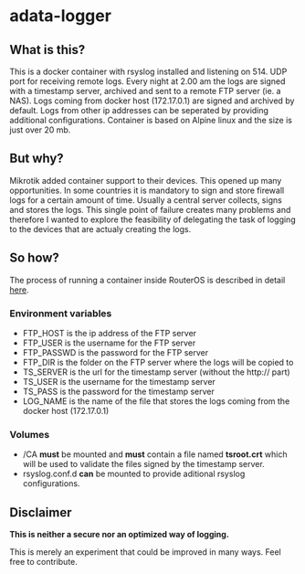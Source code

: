 # adata-logger

## What is this?

This is a docker container with rsyslog installed and listening on 514. UDP port for receiving remote logs. Every night at 2.00 am the logs are signed with a timestamp server, archived and sent to a remote FTP server (ie. a NAS). Logs coming from docker host (172.17.0.1) are signed and archived by default. Logs from other ip addresses can be seperated by providing additional configurations. Container is based on Alpine linux and the size is just over 20 mb.

## But why?

Mikrotik added container support to their devices. This opened up many opportunities. In some countries it is mandatory to sign and store firewall logs for a certain amount of time. Usually a central server collects, signs and stores the logs. This single point of failure creates many problems and therefore I wanted to explore the feasibility of delegating the task of logging to the devices that are actualy creating the logs.

## So how?

The process of running a container inside RouterOS is described in detail [here](https://help.mikrotik.com/docs/display/ROS/Container).

### Environment variables

- FTP_HOST is the ip address of the FTP server
- FTP_USER is the username for the FTP server
- FTP_PASSWD is the password for the FTP server
- FTP_DIR is the folder on the FTP server where the logs will be copied to
- TS_SERVER is the url for the timestamp server (without the http:// part)
- TS_USER is the username for the timestamp server
- TS_PASS is the password for the timestamp server
- LOG_NAME is the name of the file that stores the logs coming from the docker host (172.17.0.1)

### Volumes

- /CA **must** be mounted and **must** contain a file named **tsroot.crt** which will be used to validate the files signed by the timestamp server.
- rsyslog.conf.d **can** be mounted to provide aditional rsyslog configurations.

## Disclaimer

**This is neither a secure nor an optimized way of logging.**

This is merely an experiment that could be improved in many ways. Feel free to contribute.

